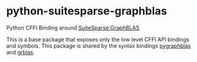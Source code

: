 # python-suitesparse-graphblas
Python CFFI Binding around
[SuiteSparse:GraphBLAS](https://github.com/DrTimothyAldenDavis/GraphBLAS)

This is a base package that exposes only the low level CFFI API
bindings and symbols.  This package is shared by the syntax bindings
[pygraphblas](https://github.com/Graphegon/pygraphblas) and
[grblas](https://github.com/metagraph-dev/grblas).
